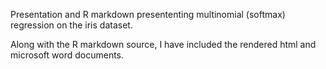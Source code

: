 Presentation and R markdown presententing multinomial (softmax) regression on the iris dataset.

Along with the R markdown source, I have included the rendered html and microsoft word documents.
